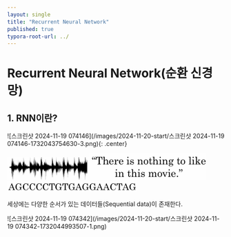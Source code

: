 ```yaml
---
layout: single
title: "Recurrent Neural Network"
published: true
typora-root-url: ../
---
```


# Recurrent Neural Network(순환 신경망)

## 1. RNN이란?

![스크린샷 2024-11-19 074146](/images/2024-11-20-start/스크린샷 2024-11-19 074146-1732043754630-3.png){: .center}



<img src="/images/2024-11-20-start/스크린샷 2024-11-19 074303.png" alt="스크린샷 2024-11-19 074303" style="zoom:50%;" /><img src="/images/2024-11-20-start/스크린샷 2024-11-19 074325.png" alt="스크린샷 2024-11-19 074325" style="zoom:67%;" /><img src="/images/2024-11-20-start/스크린샷 2024-11-19 074342.png" alt="스크린샷 2024-11-19 074342" style="zoom:67%;" />

세상에는 다양한 순서가 있는 데이터들(Sequential data)이 존재한다.

![스크린샷 2024-11-19 074342](/images/2024-11-20-start/스크린샷 2024-11-19 074342-1732044993507-1.png)
